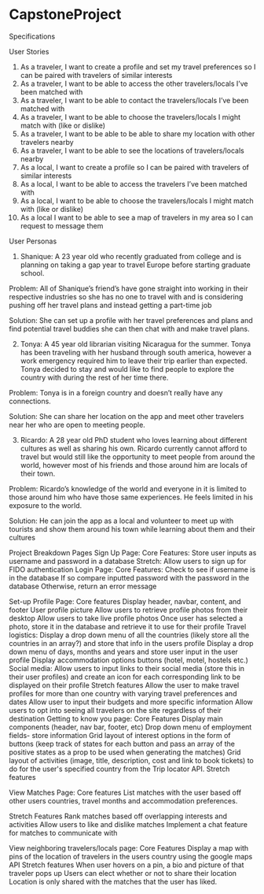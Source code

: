 # CapstoneProject
Specifications

User Stories 
1. As a traveler, I want to create a profile and set my travel preferences so I can be paired with travelers of similar interests
2. As a traveler, I want to be able to access the other travelers/locals I’ve been matched with 
3. As a traveler, I want to be able to contact the travelers/locals I’ve been matched with
4. As a traveler, I want to be able to choose the travelers/locals I might match with (like or dislike)
5. As a traveler, I want to be able to be able to share my location with other travelers nearby
6. As a traveler, I want to be able to see the locations of travelers/locals nearby
7. As a local, I want to create a profile so I can be paired with travelers of similar interests
8. As a local, I want to be able to access the travelers I’ve been matched with 
9. As a local, I want to be able to choose the travelers/locals I might match with (like or dislike)
10. As a local I want to be able to see a map of travelers in my area so I can request to message them

User Personas
1. Shanique: A 23 year old who recently graduated from college and is planning on taking a gap year to travel Europe before starting graduate school. 

Problem: All of Shanique’s friend’s have gone straight into working in their respective industries so she has no one to travel with and is considering pushing off her travel plans and instead getting a part-time job 

Solution: She can set up a profile with her travel preferences and plans and find potential travel buddies she can then chat with and make travel plans.
 
2. Tonya: A 45 year old librarian visiting Nicaragua for the summer. Tonya has been traveling with her husband through south america, however a work emergency required him to leave their trip earlier than expected. Tonya decided to stay and would like to find people to explore the country with during the rest of her time there.

Problem: Tonya is in a foreign country and doesn’t really have any connections.

Solution: She can share her location on the app and meet other travelers near her who are open to meeting people. 
 
3. Ricardo: A 28 year old PhD student who loves learning about different cultures as well as sharing his own. Ricardo currently cannot afford to travel but would still like the opportunity to meet people from around the world, however most of his friends and those around him are locals of their town. 

Problem: Ricardo’s knowledge of the world and everyone in it is limited to those around him who have those same experiences. He feels limited in his exposure to the world.

Solution: He can join the app as a local and volunteer to meet up with tourists and show them around his town while learning about them and their cultures


Project Breakdown
Pages 
Sign Up Page:
Core Features:
Store user inputs as username and password in a database
Stretch:
Allow users to sign up for FIDO authentication
Login Page: 
Core Features: 
Check to see if username is in the database
If so compare inputted password with the password in the database
Otherwise, return an error message

Set-up Profile Page:
Core features
Display header, navbar, content, and footer
User profile picture
Allow users to retrieve profile photos from their desktop 
Allow users to take live profile photos
Once user has selected a photo, store it in the database and retrieve it to use for their profile 
Travel logistics: 
Display a drop down menu of all the countries (likely store all the countries in an array?)  and store that info in the users profile
Display a drop down menu of days, months and years and store user input in the user profile 
Display accommodation options buttons (hotel, motel, hostels etc.)
Social media:
Allow users to input links to their social media (store this in their user profiles) and create an icon for each corresponding link to be displayed on their profile
Stretch features 
Allow the user to make travel profiles for more than one country with varying travel preferences and dates 
Allow user to input their budgets and more specific information
Allow users to opt into seeing all travelers on the site regardless of their destination
Getting to know you page:
Core Features
Display main components (header, nav bar, footer, etc)
Drop down menu of employment fields- store information
Grid layout of interest options in the form of buttons (keep track of states for each button and pass an array of the positive states as a prop to be used when generating the matches)
Grid layout of activities (image, title, description, cost and link to book tickets) to do for the user's specified country from the Trip locator API.
Stretch features

View Matches Page:
Core features
List matches with the user based off other users countries, travel months and accommodation preferences.

Stretch Features
Rank matches based off overlapping interests and activities
Allow users to like and dislike matches 
Implement a chat feature for matches to communicate with

View neighboring travelers/locals page:
Core Features
Display a map with pins of the location of  travelers in the users country using the google maps API
Stretch features
When user hovers on a pin, a bio and picture of that traveler pops up
Users can elect whether or not to share their location
Location is only shared with the matches that the user has liked.
